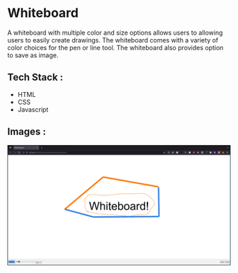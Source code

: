 # Whiteboard

A whiteboard with multiple color and size options allows users to allowing users to easily create drawings. The whiteboard comes with a variety of color choices for the pen or line tool. The whiteboard also provides option to save as image.

## Tech Stack :

- HTML
- CSS
- Javascript

## Images :

![Whiteboard](images/Preview.png)
